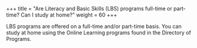 +++
title = "Are Literacy and Basic Skills (LBS) programs full-time or part-time? Can I study at home?"
weight = 60
+++

LBS programs are offered on a full-time and/or part-time basis. You can study at home using the Online Learning programs found in the Directory of Programs.